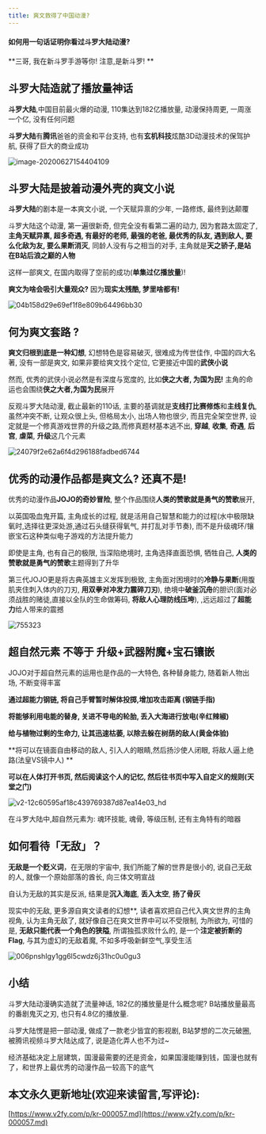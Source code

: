 ```yaml
---
title: 爽文救得了中国动漫?
---
```




#### 如何用一句话证明你看过斗罗大陆动漫?

**三哥, 我在新斗罗手游等你! 注意,是新斗罗! **



## 斗罗大陆造就了播放量神话



**斗罗大陆**,中国目前最火爆的动漫, 110集达到182亿播放量, 动漫保持周更, 一周涨一个亿, 没有任何问题 

**斗罗大陆**有**腾讯**爸爸的资金和平台支持, 也有**玄机科技**炫酷3D动漫技术的保驾护航, 获得了巨大的商业成功 



![image-20200627154404109](https://www.v2fy.com/asset/0i/jikemiji/jikemiji-md/kr-000057.assets/image-20200627154404109.png)



##  斗罗大陆是披着动漫外壳的爽文小说



**斗罗大陆**的剧本是一本爽文小说,  一个天赋异禀的少年, 一路修炼, 最终到达颠覆

斗罗大陆这个动漫, 第一遍很新奇, 但完全没有看第二遍的动力, 因为套路太固定了, **主角天赋异禀, 超多奇遇, 有最好的老师, 最强的老爸, 最优秀的队友, 遇到敌人, 要么化敌为友, 要么果断消灭**, 同龄人没有与之相当的对手, 主角就是**天之骄子,是站在B站后浪之巅的人物**

这样一部爽文, 在国内取得了空前的成功(**单集过亿播放量**)! 

**爽文为啥会吸引大量观众?** 因为**现实太残酷, 梦里啥都有!**  

![04b158d29e69ef1f8e809b64496bb30](https://www.v2fy.com/asset/0i/jikemiji/jikemiji-md/kr-000057.assets/04b158d29e69ef1f8e809b64496bb30.jpg)



## 何为爽文套路 ?



**爽文归根到底是一种幻想**, 幻想特色是容易破灭, 很难成为传世佳作, 中国的四大名著, 没有一部是爽文, 如果非要给爽文找个定位, 它更接近中国的**武侠小说** 

然而, 优秀的武侠小说必然是有深度与宽度的, 比如**侠之大者, 为国为民!**  主角的命运也会围绕**侠之大者,为国为民**展开 

反观斗罗大陆动漫, 截止最新的110话, 主要的基调就是**支线打比赛修炼**和**主线复仇**, 虽然冲突不断, 让观众很上头, 但格局太小, 出场人物也很少, 而且完全架空世界, 设定就是一个修真游戏世界的升级之路,而修真题材基本逃不出, **穿越**, **收集**, **奇遇**, **后宫**, **虐菜**, **升级**这几个元素

![24079f2e62a6f4d296188fadbed6744](https://www.v2fy.com/asset/0i/jikemiji/jikemiji-md/kr-000057.assets/24079f2e62a6f4d296188fadbed6744.jpg)



## 优秀的动漫作品都是爽文么? 还真不是!



优秀的动漫作品**JOJO的奇妙冒险**, 整个作品围绕**人类的赞歌就是勇气的赞歌**展开, 

以英国吸血鬼开篇, 主角成长的过程, 就是活用自己智慧和能力的过程(水中极限缺氧时,选择往更深处游,通过石头缝获得氧气, 并打乱对手节奏), 而不是升级魂环/镶嵌宝石这种类似电子游戏的方法提升能力

即使是主角, 也有自己的极限, 当深陷绝境时, 主角选择直面恐惧, 牺牲自己,  **人类的赞歌就是勇气的赞歌**主题得到了升华

第三代JOJO更是将古典英雄主义发挥到极致, 主角面对困境时的**冷静与果断**(用腹肌夹住刺入体内的刀刃, **用双拳对冲发力震碎刀刃**), 绝境中**破釜沉舟**的胆识(面对必须战胜的赌徒,直接以全队的生命做筹码, **将敌人心理防线压垮**), ,远远超过了**超能力**给人带来的震撼

![755323](https://www.v2fy.com/asset/0i/jikemiji/jikemiji-md/kr-000057.assets/755323.jpg)



##  超自然元素 不等于 升级+武器附魔+宝石镶嵌



JOJO对于超自然元素的运用也是作品的一大特色, 各种替身能力, 随着新人物出场, 不断变得丰富

**通过超能力钢链, 将自己手臂暂时解体投掷,增加攻击距离 (钢链手指)**

**将能够利用电能的替身, 关进不导电的轮胎, 丢入大海进行放电(辛红辣椒)**

**给与植物过剩的生命力, 让其迅速枯萎, 以除去躲在树荫的敌人(黄金体验)**

**将可以在镜面自由移动的敌人, 引入人的眼睛,然后扬沙使人闭眼, 将敌人逼上绝路(法皇VS镜中人) **

**可以在人体打开书页, 然后阅读这个人的记忆, 然后往书页中写入自定义的规则(天堂之门)**

![v2-12c60595af18c439769387d87ea14e03_hd](https://www.v2fy.com/asset/0i/jikemiji/jikemiji-md/kr-000057.assets/v2-12c60595af18c439769387d87ea14e03_hd.gif)



在斗罗大陆中,超自然元素为: 魂环技能, 魂骨, 等级压制, 还有主角特有的暗器



## 如何看待「无敌」？



**无敌是一个贬义词**，在无限的宇宙中, 我们所能了解的世界是很小的, 说自己无敌的人, 就像一个原始部落的酋长, 向三体文明宣战

自认为无敌的其实是反派, 结果是**沉入海底**, **丢入太空**, **扬了骨灰**

现实中的无敌, 更多源自爽文读者的幻想**, 读者喜欢把自己代入爽文世界的主角视角, 认为主角无敌了, 就好像自己在爽文世界中可以不受限制, 为所欲为, 可惜的是, **无敌只能代表一个角色的狭隘**, 所谓独孤求败什么的, 是一个**注定被折断的Flag**, 与其为虚幻的无敌着魔, 不如多呼吸新鲜空气,享受生活

![006pnshIgy1gg6l5cwdz6j31hc0u0gu3](https://www.v2fy.com/asset/0i/jikemiji/jikemiji-md/kr-000057.assets/006pnshIgy1gg6l5cwdz6j31hc0u0gu3.jpg)



## 小结



斗罗大陆动漫确实造就了流量神话, 182亿的播放量是什么概念呢? B站播放量最高的番剧鬼灭之刃, 也只有4.8亿的播放量.

斗罗大陆愣是把一部动漫, 做成了一款老少皆宜的影视剧,  B站梦想的二次元破圈, 被腾讯视频斗罗大陆达成了, 说是造化弄人也不为过~

经济基础决定上层建筑，国漫最需要的还是资金，如果国漫能赚到钱，国漫也就有了，和世界上最优秀的动漫作品一较高下的底气


## 本文永久更新地址(欢迎来读留言,写评论):

[https://www.v2fy.com/p/kr-000057.md](https://www.v2fy.com/p/kr-000057.md)
